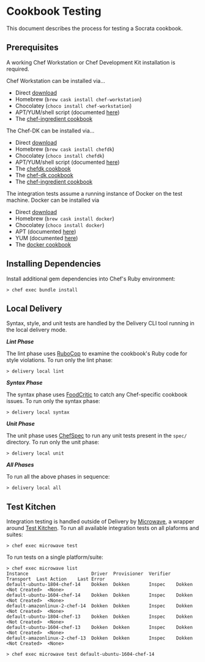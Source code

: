 # Cookbook Testing

This document describes the process for testing a Socrata cookbook.

## Prerequisites

A working Chef Workstation or Chef Development Kit installation is required.

Chef Workstation can be installed via...

- Direct [download](https://downloads.chef.io/chef-workstation/)
- Homebrew (`brew cask install chef-workstation`)
- Chocolatey (`choco install chef-workstation`)
- APT/YUM/shell script (documented [here](https://docs.chef.io/packages.html))
- The [chef-ingredient cookbook](https://supermarket.chef.io/cookbooks/chef-ingredient)

The Chef-DK can be installed via...

- Direct [download](https://downloads.chef.io/chef-dk/)
- Homebrew (`brew cask install chefdk`)
- Chocolatey (`choco install chefdk`)
- APT/YUM/shell script (documented [here](https://docs.chef.io/packages.html))
- The [chefdk cookbook](https://supermarket.chef.io/cookbooks/chefdk)
- The [chef-dk cookbook](https://supermarket.chef.io/cookbooks/chef-dk)
- The [chef-ingredient cookbook](https://supermarket.chef.io/cookbooks/chef-ingredient)

The integration tests assume a running instance of Docker on the test machine. Docker can be installed via

- Direct [download](https://store.docker.com/search?type=edition&offering=community)
- Homebrew (`brew cask install docker`)
- Chocolatey (`choco install docker`)
- APT (documented [here](https://docs.docker.com/install/linux/docker-ce/ubuntu/))
- YUM (documented [here](https://docs.docker.com/install/linux/docker-ce/centos/))
- The [docker cookbook](https://supermarket.chef.io/cookbooks/docker)

## Installing Dependencies

Install additional gem dependencies into Chef's Ruby environment:

```shell
> chef exec bundle install
```

## Local Delivery

Syntax, style, and unit tests are handled by the Delivery CLI tool running in
the local delivery mode.

***Lint Phase***

The lint phase uses [RuboCop](https://github.com/bbatsov/rubocop) to examine the cookbook's Ruby code for style violations. To run only the lint phase:

```shell
> delivery local lint
```

***Syntax Phase***

The syntax phase uses [FoodCritic](http://www.foodcritic.io) to catch any Chef-specific cookbook issues. To run only the syntax phase:

```shell
> delivery local syntax
```

***Unit Phase***

The unit phase uses [ChefSpec](https://github.com/chefspec/chefspec) to run any unit tests present in the `spec/` directory. To run only the unit phase:

```shell
> delivery local unit
```

***All Phases***

To run all the above phases in sequence:

```shell
> delivery local all
```

## Test Kitchen

Integration testing is handled outside of Delivery by [Microwave](https://github.com/socrata-platform/kitchen-microwave), a wrapper around  [Test Kitchen](https://kitchen.ci). To run all available integration tests on all plaforms and suites:

```shell
> chef exec microwave test
```

To run tests on a single platform/suite:

```shell
> chef exec microwave list
Instance                       Driver  Provisioner  Verifier  Transport  Last Action    Last Error
default-ubuntu-1804-chef-14    Dokken  Dokken       Inspec    Dokken     <Not Created>  <None>
default-ubuntu-1604-chef-14    Dokken  Dokken       Inspec    Dokken     <Not Created>  <None>
default-amazonlinux-2-chef-14  Dokken  Dokken       Inspec    Dokken     <Not Created>  <None>
default-ubuntu-1804-chef-13    Dokken  Dokken       Inspec    Dokken     <Not Created>  <None>
default-ubuntu-1604-chef-13    Dokken  Dokken       Inspec    Dokken     <Not Created>  <None>
default-amazonlinux-2-chef-13  Dokken  Dokken       Inspec    Dokken     <Not Created>  <None>

> chef exec microwave test default-ubuntu-1604-chef-14
```
